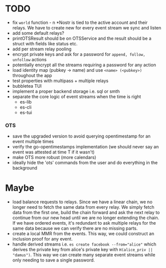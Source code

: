 # TODO

- fix `world` function - n *Nostr is tied to the active account and their relays. We have to create new for every event stream we sync and listen
- add some default relays?
- printOTSResult should be on OTSService and the result should be a struct with fields like status etc.
- add per stream relay pooling
- encrypt private keys and ask for a password for `append, follow, unfollow` actions
- potentially encrypt all the streams requiring a password for any action
- load identity map (pubkey -> name) and use `<name> (<pubkey>)` throughout the app
- test properties with multipass + multiple relays
- bubbletea TUI
- implement a proper backend storage i.e. sql or smth
- separate the core logic of event streams when the time is right
    - es-lib
    - es-cli
    - es-tui

### OTS

- save the upgraded version to avoid querying opentimestamp for an event multiple times
- verify the go-opentimestamps implementation (we should never say an event was attested at time T if it wasn't)
- make OTS more robust (more calendars)
- ideally hide the 'ots' commands from the user and do everything in the background

# Maybe

- load balance requests to relays. Since we have a linear chain, we no longer need to fetch the same data from every relay. We simply fetch data from the first one, build the chain forward and ask the next relay to continue from our new head until we are no longer extending the chain. If we have ordered events, it's redundant to ask multiple relays for the same data because we can verify there are no missing parts.
- create a local MMR from the events. This way, we could construct an inclusion proof for any event.
- handle derived streams i.e. `es create facebook --from="alice"` which derives the private key from alice's private key with `H(alice_priv || "damus")`. This way we can create many separate event streams while only needing to save a single password.
